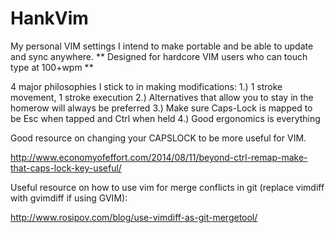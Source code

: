 # HankVim

My personal VIM settings I intend to make portable and be able to update and sync anywhere. 
** Designed for hardcore VIM users who can touch type at 100+wpm **

4 major philosophies I stick to in making modifications:
1.) 1 stroke movement, 1 stroke execution
2.) Alternatives that allow you to stay in the homerow will always be preferred
3.) Make sure Caps-Lock is mapped to be Esc when tapped and Ctrl when held
4.) Good ergonomics is everything

Good resource on changing your CAPSLOCK to be more useful for VIM. 

http://www.economyofeffort.com/2014/08/11/beyond-ctrl-remap-make-that-caps-lock-key-useful/


Useful resource on how to use vim for merge conflicts in git (replace vimdiff with gvimdiff if using GVIM):

http://www.rosipov.com/blog/use-vimdiff-as-git-mergetool/
